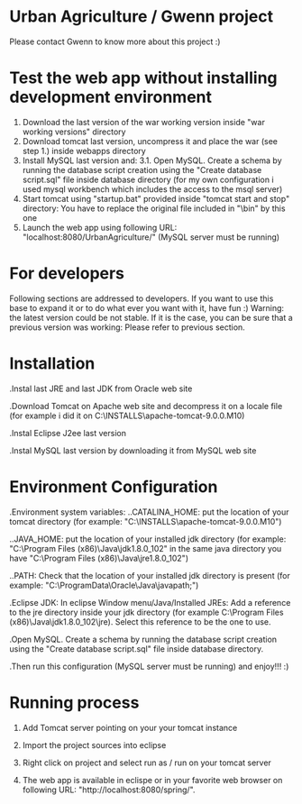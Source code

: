 Urban Agriculture / Gwenn project
=======================
Please contact Gwenn to know more about this project :)

Test the web app without installing development environment
=======================
1. Download the last version of the war working version inside "war working versions" directory
2. Download tomcat last version, uncompress it and place the war (see step 1.) inside webapps directory
3. Install MySQL last version and: 
3.1. Open MySQL. Create a schema by running the database script creation using the "Create database script.sql" file inside database directory (for my own configuration i used mysql workbench which includes the access to the msql server)
4. Start tomcat using "startup.bat" provided inside "tomcat start and stop" directory: You have to replace the original
file included in "<your tomcat directory>\bin" by this one
5. Launch the web app using following URL: "localhost:8080/UrbanAgriculture/" (MySQL server must be running)

For developers 
=======================
Following sections are addressed to developers. 
If you want to use this base to expand it or to do what ever you want with it, have fun :) 
Warning: the latest version could be not stable. If it is the case, you can be sure that a previous version
was working: Please refer to previous section. 

Installation
=======================
.Instal last JRE and last JDK from Oracle web site

.Download Tomcat on Apache web site and decompress it on a locale file (for example i did it on C:\INSTALLS\apache-tomcat-9.0.0.M10)

.Instal Eclipse J2ee last version

.Instal MySQL last version by downloading it from MySQL web site

Environment Configuration
=======================
.Environment system variables: 
..CATALINA_HOME: put the location of your tomcat directory (for example: "C:\INSTALLS\apache-tomcat-9.0.0.M10")

..JAVA_HOME: put the location of your installed jdk directory (for example: "C:\Program Files (x86)\Java\jdk1.8.0_102\" in the same java directory you have "C:\Program Files (x86)\Java\jre1.8.0_102")

..PATH: Check that the location of your installed jdk directory is present (for example: "C:\ProgramData\Oracle\Java\javapath;")
	
.Eclipse JDK: 
In eclipse Window menu/Java/Installed JREs: Add a reference to the jre directory inside your jdk directory (for example C:\Program Files (x86)\Java\jdk1.8.0_102\jre). Select this reference to be the one to use.
	
.Open MySQL. Create a schema by running the database script creation using the "Create database script.sql" file inside database directory. 

.Then run this configuration (MySQL server must be running) and enjoy!!! :)

Running process
=======================
1. Add Tomcat server pointing on your your tomcat instance

2. Import the project sources into eclipse

3. Right click on project and select run as / run on your tomcat server

4. The web app is available in eclispe or in your favorite web browser on following URL: "http://localhost:8080/spring/".

